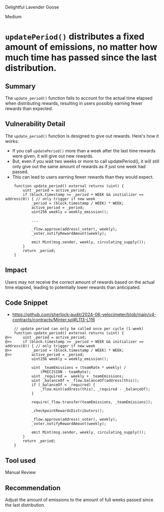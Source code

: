 Delightful Lavender Goose

Medium

# `updatePeriod()` distributes a fixed amount of emissions, no matter how much time has passed since the last distribution.

## Summary
The `update_period()` function fails to account for the actual time elapsed when distributing rewards, resulting in users possibly earning fewer rewards than expected.

## Vulnerability Detail
The `update_period()` function is designed to give out rewards. Here's how it works:

- If you call `updatePeriod()` more than a week after the last time rewards were given, it will give out new rewards.
- But, even if you wait two weeks or more to call updatePeriod(), it will still only give out the same amount of rewards as if just one week had passed.
- This can lead to users earning fewer rewards than they would expect.

```solidity
    function update_period() external returns (uint) {
        uint _period = active_period;
        if (block.timestamp >= _period + WEEK && initializer == address(0)) { // only trigger if new week
            _period = (block.timestamp / WEEK) * WEEK;
            active_period = _period;
            uint256 weekly = weekly_emission();

            ...

            _flow.approve(address(_voter), weekly);
            _voter.notifyRewardAmount(weekly);

            emit Mint(msg.sender, weekly, circulating_supply());
        }
        return _period;
    }
```

## Impact
Users may not receive the correct amount of rewards based on the actual time elapsed, leading to potentially lower rewards than anticipated.

## Code Snippet
- https://github.com/sherlock-audit/2024-06-velocimeter/blob/main/v4-contracts/contracts/Minter.sol#L113-L116
```solidity
    // update period can only be called once per cycle (1 week)
    function update_period() external returns (uint) {
@>>     uint _period = active_period;
@>>     if (block.timestamp >= _period + WEEK && initializer == address(0)) { // only trigger if new week
@>>         _period = (block.timestamp / WEEK) * WEEK;
@>>         active_period = _period;
            uint256 weekly = weekly_emission();

            uint _teamEmissions = (teamRate * weekly) /
                (PRECISION - teamRate);
            uint _required =  weekly + _teamEmissions;
            uint _balanceOf = _flow.balanceOf(address(this));
            if (_balanceOf < _required) {
                _flow.mint(address(this), _required - _balanceOf);
            }

            require(_flow.transfer(teamEmissions, _teamEmissions));

            _checkpointRewardsDistributors();

            _flow.approve(address(_voter), weekly);
            _voter.notifyRewardAmount(weekly);

            emit Mint(msg.sender, weekly, circulating_supply());
        }
        return _period;
    }
```

## Tool used

Manual Review

## Recommendation
Adjust the amount of emissions to the amount of full weeks passed since the last distribution.